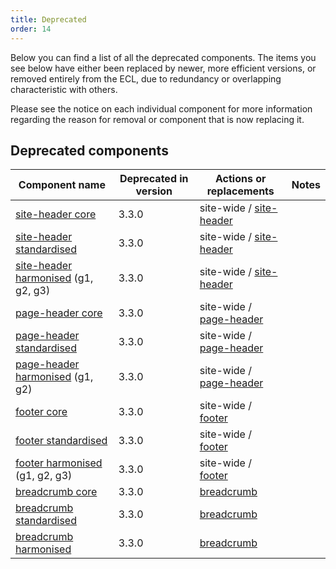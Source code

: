 ```yaml
---
title: Deprecated
order: 14
---
```


Below you can find a list of all the deprecated components. The items you see below have either been replaced by newer, more efficient versions, or removed entirely from the ECL, due to redundancy or overlapping characteristic with others.

Please see the notice on each individual component for more information regarding the reason for removal or component that is now replacing it.

## Deprecated components

| Component name                                                                           | Deprecated in version | Actions or replacements                                            | Notes |
|------------------------------------------------------------------------------------------|-----------------------|--------------------------------------------------------------------|-------|
| [site-header core]( /ec/deprecated/core-template/site-header/ )                          | 3.3.0                 | site-wide / [site-header]( /ec/components/site-wide/site-header/ ) |       |
| [site-header standardised]( /ec/deprecated/standardised-template/site-header/ )          | 3.3.0                 | site-wide / [site-header]( /ec/components/site-wide/site-header/ ) |       |
| [site-header harmonised]( /ec/deprecated/harmonised-template/site-header/ ) (g1, g2, g3) | 3.3.0                 | site-wide / [site-header]( /ec/components/site-wide/site-header/ ) |       |
| [page-header core]( /ec/deprecated/core-template/page-header/ )                          | 3.3.0                 | site-wide / [page-header]( /ec/components/site-wide/page-header/ ) |       |
| [page-header standardised]( /ec/deprecated/standardised-template/page-header/ )          | 3.3.0                 | site-wide / [page-header]( /ec/components/site-wide/page-header/ ) |       |
| [page-header harmonised]( /ec/deprecated/harmonised-template/page-header/ ) (g1, g2)     | 3.3.0                 | site-wide / [page-header]( /ec/components/site-wide/page-header/ ) |       |
| [footer core]( /ec/deprecated/core-template/footer/ )                                    | 3.3.0                 | site-wide / [footer]( /ec/components/site-wide/site-footer/ )      |       |
| [footer standardised]( /ec/deprecated/standardised-template/footer/ )                    | 3.3.0                 | site-wide / [footer]( /ec/components/site-wide/site-footer/ )      |       |
| [footer harmonised]( /ec/deprecated/harmonised-template/footer/ ) (g1, g2, g3)           | 3.3.0                 | site-wide / [footer]( /ec/components/site-wide/site-footer/ )      |       |
| [breadcrumb core]( /ec/deprecated/navigation/breadcrumb/ )                               | 3.3.0                 | [breadcrumb]( /ec/components/navigation/breadcrumb/ )              |       |
| [breadcrumb standardised]( /ec/deprecated/navigation/breadcrumb/ )                       | 3.3.0                 | [breadcrumb]( /ec/components/navigation/breadcrumb/ )              |       |
| [breadcrumb harmonised]( /ec/deprecated/navigation/breadcrumb/ )                         | 3.3.0                 | [breadcrumb]( /ec/components/navigation/breadcrumb/ )              |       |
